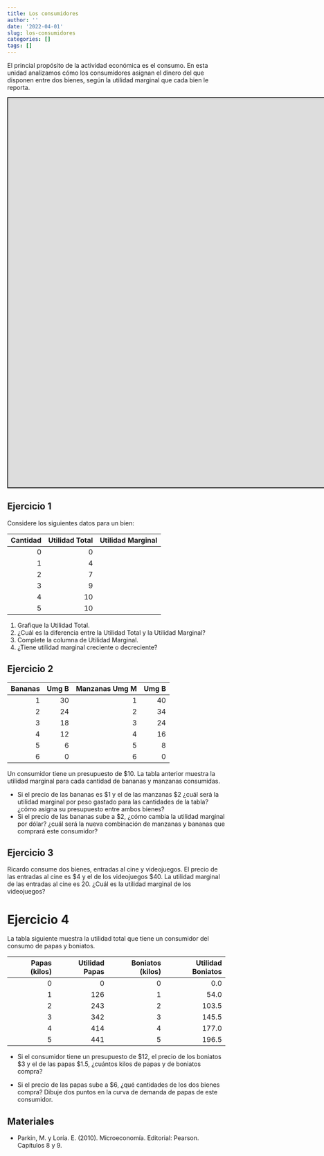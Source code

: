 ```yaml
---
title: Los consumidores
author: ''
date: '2022-04-01'
slug: los-consumidores
categories: []
tags: []
---
```


<script src="{{< blogdown/postref >}}index_files/fitvids/fitvids.min.js"></script>
<script src="{{< blogdown/postref >}}index_files/kePrint/kePrint.js"></script>
<link href="{{< blogdown/postref >}}index_files/bsTable/bootstrapTable.min.css" rel="stylesheet" />
<script src="{{< blogdown/postref >}}index_files/kePrint/kePrint.js"></script>
<link href="{{< blogdown/postref >}}index_files/bsTable/bootstrapTable.min.css" rel="stylesheet" />
<script src="{{< blogdown/postref >}}index_files/kePrint/kePrint.js"></script>

<link href="{{< blogdown/postref >}}index_files/bsTable/bootstrapTable.min.css" rel="stylesheet" />

El princial propósito de la actividad económica es el consumo. En esta unidad analizamos cómo los consumidores asignan el dinero del que disponen entre dos bienes, según la utilidad marginal que cada bien le reporta.

<div class="shareagain" style="min-width:300px;margin:1em auto;">
<iframe src="https://slides-consumidores.netlify.app/" width="1600" height="900" style="border:2px solid currentColor;" loading="lazy" allowfullscreen></iframe>
<script>fitvids('.shareagain', {players: 'iframe'});</script>
</div>

## Ejercicio 1

Considere los siguientes datos para un bien:

<table class="table table-striped table-hover" style="margin-left: auto; margin-right: auto;">
<thead>
<tr>
<th style="text-align:right;">
Cantidad
</th>
<th style="text-align:right;">
Utilidad Total
</th>
<th style="text-align:left;">
Utilidad Marginal
</th>
</tr>
</thead>
<tbody>
<tr>
<td style="text-align:right;">
0
</td>
<td style="text-align:right;">
0
</td>
<td style="text-align:left;">
</td>
</tr>
<tr>
<td style="text-align:right;">
1
</td>
<td style="text-align:right;">
4
</td>
<td style="text-align:left;">
</td>
</tr>
<tr>
<td style="text-align:right;">
2
</td>
<td style="text-align:right;">
7
</td>
<td style="text-align:left;">
</td>
</tr>
<tr>
<td style="text-align:right;">
3
</td>
<td style="text-align:right;">
9
</td>
<td style="text-align:left;">
</td>
</tr>
<tr>
<td style="text-align:right;">
4
</td>
<td style="text-align:right;">
10
</td>
<td style="text-align:left;">
</td>
</tr>
<tr>
<td style="text-align:right;">
5
</td>
<td style="text-align:right;">
10
</td>
<td style="text-align:left;">
</td>
</tr>
</tbody>
</table>

1.  Grafique la Utilidad Total.
2.  ¿Cuál es la diferencia entre la Utilidad Total y la Utilidad Marginal?
3.  Complete la columna de Utilidad Marginal.
4.  ¿Tiene utilidad marginal creciente o decreciente?

## Ejercicio 2

<table class="table table-striped table-hover" style="margin-left: auto; margin-right: auto;">
<thead>
<tr>
<th style="text-align:right;">
Bananas
</th>
<th style="text-align:right;">
Umg B
</th>
<th style="text-align:right;">
Manzanas Umg M
</th>
<th style="text-align:right;">
Umg B
</th>
</tr>
</thead>
<tbody>
<tr>
<td style="text-align:right;">
1
</td>
<td style="text-align:right;">
30
</td>
<td style="text-align:right;">
1
</td>
<td style="text-align:right;">
40
</td>
</tr>
<tr>
<td style="text-align:right;">
2
</td>
<td style="text-align:right;">
24
</td>
<td style="text-align:right;">
2
</td>
<td style="text-align:right;">
34
</td>
</tr>
<tr>
<td style="text-align:right;">
3
</td>
<td style="text-align:right;">
18
</td>
<td style="text-align:right;">
3
</td>
<td style="text-align:right;">
24
</td>
</tr>
<tr>
<td style="text-align:right;">
4
</td>
<td style="text-align:right;">
12
</td>
<td style="text-align:right;">
4
</td>
<td style="text-align:right;">
16
</td>
</tr>
<tr>
<td style="text-align:right;">
5
</td>
<td style="text-align:right;">
6
</td>
<td style="text-align:right;">
5
</td>
<td style="text-align:right;">
8
</td>
</tr>
<tr>
<td style="text-align:right;">
6
</td>
<td style="text-align:right;">
0
</td>
<td style="text-align:right;">
6
</td>
<td style="text-align:right;">
0
</td>
</tr>
</tbody>
</table>

Un consumidor tiene un presupuesto de \$10. La tabla anterior muestra la utilidad marginal para cada cantidad de bananas y manzanas consumidas.

-   Si el precio de las bananas es \$1 y el de las manzanas \$2 ¿cuál será la utilidad marginal por peso gastado para las cantidades de la tabla? ¿cómo asigna su presupuesto entre ambos bienes?
-   Si el precio de las bananas sube a \$2, ¿cómo cambia la utilidad marginal por dólar? ¿cuál será la nueva combinación de manzanas y bananas que comprará este consumidor?

## Ejercicio 3

Ricardo consume dos bienes, entradas al cine y videojuegos. El precio de las entradas al cine es \$4 y el de los videojuegos \$40. La utilidad marginal de las entradas al cine es 20. ¿Cuál es la utilidad marginal de los videojuegos?

# Ejercicio 4

La tabla siguiente muestra la utilidad total que tiene un consumidor del consumo de papas y boniatos.
<table class="table table-striped table-hover" style="width: auto !important; margin-left: auto; margin-right: auto;">
<thead>
<tr>
<th style="text-align:right;">
Papas (kilos)
</th>
<th style="text-align:right;">
Utilidad Papas
</th>
<th style="text-align:right;">
Boniatos (kilos)
</th>
<th style="text-align:right;">
Utilidad Boniatos
</th>
</tr>
</thead>
<tbody>
<tr>
<td style="text-align:right;">
0
</td>
<td style="text-align:right;">
0
</td>
<td style="text-align:right;">
0
</td>
<td style="text-align:right;">
0.0
</td>
</tr>
<tr>
<td style="text-align:right;">
1
</td>
<td style="text-align:right;">
126
</td>
<td style="text-align:right;">
1
</td>
<td style="text-align:right;">
54.0
</td>
</tr>
<tr>
<td style="text-align:right;">
2
</td>
<td style="text-align:right;">
243
</td>
<td style="text-align:right;">
2
</td>
<td style="text-align:right;">
103.5
</td>
</tr>
<tr>
<td style="text-align:right;">
3
</td>
<td style="text-align:right;">
342
</td>
<td style="text-align:right;">
3
</td>
<td style="text-align:right;">
145.5
</td>
</tr>
<tr>
<td style="text-align:right;">
4
</td>
<td style="text-align:right;">
414
</td>
<td style="text-align:right;">
4
</td>
<td style="text-align:right;">
177.0
</td>
</tr>
<tr>
<td style="text-align:right;">
5
</td>
<td style="text-align:right;">
441
</td>
<td style="text-align:right;">
5
</td>
<td style="text-align:right;">
196.5
</td>
</tr>
</tbody>
</table>

-   Si el consumidor tiene un presupuesto de \$12, el precio de los boniatos \$3 y el de las papas \$1.5, ¿cuántos kilos de papas y de boniatos compra?

-   Si el precio de las papas sube a \$6, ¿qué cantidades de los dos bienes compra? Dibuje dos puntos en la curva de demanda de papas de este consumidor.

## Materiales

-   Parkin, M. y Loría. E. (2010). Microeconomía. Editorial: Pearson. Capítulos 8 y 9.

